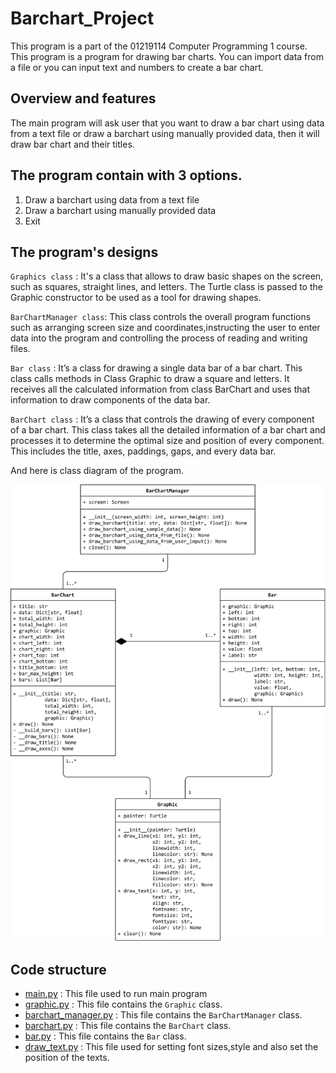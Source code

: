 # Barchart_Project
This program is a part of the 01219114 Computer Programming 1 course. This program is a program for drawing bar charts.
You can import data from a file or you can input text and numbers to create a bar chart.

## Overview and features
The main program will ask user that you want to draw a bar chart using data from a text file or draw a barchart using manually provided data, then it will draw bar chart and their titles.

## The program contain with 3 options.
1. Draw a barchart using data from a text file
2. Draw a barchart using manually provided data
3. Exit 
 
## The program's designs
`Graphics class` : It's a class that allows to draw basic shapes on the screen, such as squares, straight lines, and letters. The Turtle class is passed to the Graphic constructor to be used as a tool for drawing shapes.

`BarChartManager class`: This class controls the overall program functions such as arranging screen size and coordinates,instructing the user to enter data into the program and controlling the process of reading and writing files.

`Bar class` : It’s a class for drawing a single data bar of a bar chart. This class calls methods in Class Graphic to draw a square and letters. It receives all the calculated information from class BarChart
and uses that information to draw components of the data bar.

`BarChart class` : It’s a class that controls the drawing of every component of a bar chart. This class takes all the detailed information of a bar chart and processes it to determine the optimal size and position of every component. This includes the title, axes, paddings, gaps, and every data bar.

And here is class diagram of the program.

![barchart-class-diagram](docs/barchart-class-diagram.png)

## Code structure
* [main.py](main.py) : This file used to run main program 
* [graphic.py](graphic.py) : This file contains the `Graphic` class.
* [barchart_manager.py](barchart_manager.py) : This file contains the `BarChartManager` class.
* [barchart.py](barchart.py) : This file contains the `BarChart` class.
* [bar.py](bar.py) : This file contains the `Bar` class.
* [draw_text.py](_sandbox/draw_text.py) : This file used for setting font sizes,style and also set the position of the texts.
